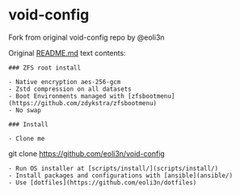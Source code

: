 # void-config

Fork from original void-config repo by @eoli3n

Original [README.md](README.md) text contents:

```
### ZFS root install

- Native encryption aes-256-gcm
- Zstd compression on all datasets
- Boot Environments managed with [zfsbootmenu](https://github.com/zdykstra/zfsbootmenu)
- No swap

### Install

- Clone me
```
git clone https://github.com/eoli3n/void-config
```
- Run OS installer at [scripts/install/](scripts/install/)
- Install packages and configurations with [ansible](ansible/)
- Use [dotfiles](https://github.com/eoli3n/dotfiles)
```
